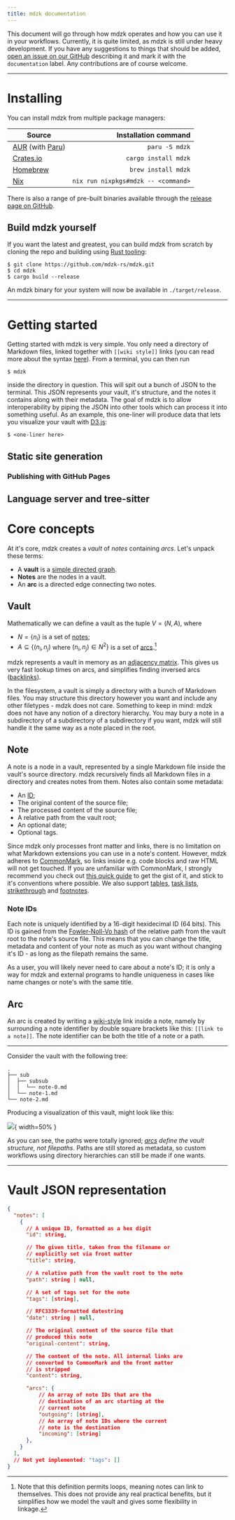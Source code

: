 ```yaml
---
title: mdzk documentation
---
```


This document will go through how mdzk operates and how you can use it in your workflows. Currently, it is quite limited, as mdzk is still under heavy development. If you have any suggestions to things that should be added, [open an issue on our GitHub](https://github.com/mdzk-rs/mdzk/issues/new) describing it and mark it with the `documentation` label. Any contributions are of course welcome.

---


# Installing

You can install mdzk from multiple package managers:

| Source | Installation command |
| -------------- | -------------------: |
| [AUR](https://aur.archlinux.org/packages/mdzk/) (with [Paru](https://github.com/Morganamilo/paru)) | `paru -S mdzk` |
| [Crates.io](https://crates.io/crates/mdzk) | `cargo install mdzk` |
| [Homebrew](https://formulae.brew.sh/formula/mdzk#default) | `brew install mdzk` |
| [Nix](https://search.nixos.org/packages?channel=unstable&show=mdzk&from=0&size=50&sort=relevance&type=packages&query=mdzk) | `nix run nixpkgs#mdzk -- <command>` |

There is also a range of pre-built binaries available through the [release page on GitHub](https://github.com/mdzk-rs/mdzk/releases).

## Build mdzk yourself

If you want the latest and greatest, you can build mdzk from scratch by cloning the repo and building using [Rust tooling](https://www.rust-lang.org/tools/install):

```shell
$ git clone https://github.com/mdzk-rs/mdzk.git
$ cd mdzk
$ cargo build --release
```

An mdzk binary for your system will now be available in `./target/release`.


---


# Getting started

Getting started with mdzk is very simple. You only need a directory of Markdown files, linked together with `[[wiki style]]` links (you can read more about the syntax [here](#arc)). From a terminal, you can then run

```shell
$ mdzk
```

inside the directory in question. This will spit out a bunch of JSON to the terminal. This JSON represents your vault, it's structure, and the notes it contains along with their metadata. The goal of mdzk is to allow interoperability by piping the JSON into other tools which can process it into something useful. As an example, this one-liner will produce data that lets you visualize your vault with [D3.js](https://d3js.org/):

```shell
$ <one-liner here>
```

## Static site generation

### Publishing with GitHub Pages

## Language server and tree-sitter


# Core concepts

At it's core, mdzk creates a *vault* of *notes* containing *arcs*. Let's unpack these terms:

- A **vault** is a [simple directed graph](https://en.wikipedia.org/wiki/Directed_graph).
- **Notes** are the nodes in a vault.
- An **arc** is a directed edge connecting two notes.

## Vault

Mathematically we can define a vault as the tuple $V = (N, A)$, where

- $N = \{n_i\}$ is a set of [notes](#note);
- $A \subseteq \{(n_i, n_j)$ where $(n_i, n_j)\in N^2\}$ is a set of [arcs](#arc).[^arcs-def]

mdzk represents a vault in memory as an [adjacency matrix](https://mathworld.wolfram.com/AdjacencyMatrix.html). This gives us very fast lookup times on arcs, and simplifies finding inversed arcs ([backlinks](https://en.wikipedia.org/wiki/Backlink)).

In the filesystem, a vault is simply a directory with a bunch of Markdown files. You may structure this directory however you want and include any other filetypes - mdzk does not care. Something to keep in mind: mdzk does not have any notion of a directory hierarchy. You may bury a note in a subdirectory of a subdirectory of a subdirectory if you want, mdzk will still handle it the same way as a note placed in the root.

## Note

A note is a node in a vault, represented by a single Markdown file inside the vault's source directory. mdzk recursively finds all Markdown files in a directory and creates notes from them. Notes also contain some metadata:

- An [ID](#note-ids);
- The original content of the source file;
- The processed content of the source file;
- A relative path from the vault root;
- An optional date;
- Optional tags.

Since mdzk only processes front matter and links, there is no limitation on what Markdown extensions you can use in a note's content. However, mdzk adheres to [CommonMark](https://commonmark.org/), so links inside e.g. code blocks and raw HTML will not get touched. If you are unfamiliar with CommonMark, I strongly recommend you check out [this quick guide](https://commonmark.org/help/) to get the gist of it, and stick to it's conventions where possible. We also support [tables](https://github.github.com/gfm/#tables-extension-), [task lists](https://github.github.com/gfm/#task-list-items-extension-), [strikethrough](https://github.github.com/gfm/#strikethrough-extension-) and [footnotes](https://talk.commonmark.org/t/how-should-footnotes-behave/1106).

### Note IDs

Each note is uniquely identified by a 16-digit hexidecimal ID (64 bits). This ID is gained from the [Fowler-Noll-Vo hash](https://en.wikipedia.org/wiki/Fowler%E2%80%93Noll%E2%80%93Vo_hash_function) of the relative path from the vault root to the note's source file. This means that you can change the title, metadata and content of your note as much as you want without changing it's ID - as long as the filepath remains the same.

As a user, you will likely never need to care about a note's ID; it is only a way for mdzk and external programs to handle uniqueness in cases like name changes or note's with the same title.

## Arc

An arc is created by writing a [wiki-style](https://www.mediawiki.org/wiki/Help:Links#Internal_links) link inside a note, namely by surrounding a note identifier by double square brackets like this: `[[link to a note]]`. The note identifier can be both the title of a note or a path.

---

Consider the vault with the following tree:

```shell
.
├── sub
│  ├── subsub
│  │  └── note-0.md
│  └── note-1.md
└── note-2.md
```

Producing a visualization of this vault, might look like this:

<!-- Using http://bl.ocks.org/rkirsling/5001347 to produce illustrative graphs atm. -->
![](images/vaults_01.png){ width=50% }

As you can see, the paths were totally ignored; *[arcs](#arc) define the vault structure, not filepaths*. Paths are still stored as metadata, so custom workflows using directory hierarchies can still be made if one wants.


---


# Vault JSON representation

```json
{
  "notes": [
    {
      // A unique ID, formatted as a hex digit
      "id": string,

      // The given title, taken from the filename or
      // explicitly set via front matter
      "title": string,

      // A relative path from the vault root to the note
      "path": string | null,

      // A set of tags set for the note
      "tags": [string],

      // RFC3339-formatted datestring
      "date": string | null,

      // The original content of the source file that
      // produced this note
      "original-content": string,

      // The content of the note. All internal links are
      // converted to CommonMark and the front matter
      // is stripped
      "content": string,

      "arcs": {
          // An array of note IDs that are the
          // destination of an arc starting at the
          // current note
          "outgoing": [string],
          // An array of note IDs where the current
          // note is the destination
          "incoming": [string]
      },
    }
  ],
  // Not yet implemented: "tags": []
}
```

[^arcs-def]: Note that this definition permits loops, meaning notes can link to themselves. This does not provide any real practical benefits, but it simplifies how we model the vault and gives some flexibility in linkage.

